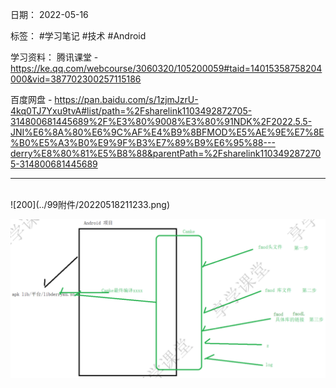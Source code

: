 日期： 2022-05-16

标签： #学习笔记 #技术 #Android 

学习资料： 
腾讯课堂 - https://ke.qq.com/webcourse/3060320/105200059#taid=14015358758204000&vid=387702300257115186

百度网盘 - https://pan.baidu.com/s/1zjmJzrU-4kq0TJ7Yxu9tvA#list/path=%2Fsharelink1103492872705-314800681445689%2F%E3%80%9008%E3%80%91NDK%2F2022.5.5-JNI%E6%8A%80%E6%9C%AF%E4%B9%8BFMOD%E5%AE%9E%E7%8E%B0%E5%A3%B0%E9%9F%B3%E7%89%B9%E6%95%88---derry%E8%80%81%E5%B8%88&parentPath=%2Fsharelink1103492872705-314800681445689

---
<br>
![200](../99附件/20220518211233.png)

![650](../99附件/20220518212016.png)
